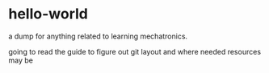 # hello-world
a dump for anything related to learning mechatronics.

going to read the guide to figure out git layout and where needed resources may be
